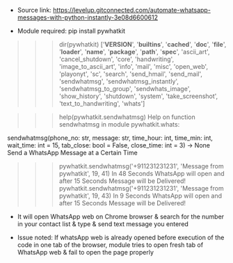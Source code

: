- Source link: https://levelup.gitconnected.com/automate-whatsapp-messages-with-python-instantly-3e08d6600612

- Module required: pip install pywhatkit

>>> dir(pywhatkit)
['__VERSION__', '__builtins__', '__cached__', '__doc__', '__file__', '__loader__', '__name__', '__package__', '__path__', '__spec__', 'ascii_art', 'cancel_shutdown', 'core', 'handwriting', 'image_to_ascii_art',
'info', 'mail', 'misc', 'open_web', 'playonyt', 'sc', 'search', 'send_hmail', 'send_mail', 'sendwhatmsg', 'sendwhatmsg_instantly', 'sendwhatmsg_to_group', 'sendwhats_image', 'show_history', 'shutdown', 'system',
 'take_screenshot', 'text_to_handwriting', 'whats']

>>> help(pywhatkit.sendwhatmsg)
Help on function sendwhatmsg in module pywhatkit.whats:

sendwhatmsg(phone_no: str, message: str, time_hour: int, time_min: int, wait_time: int = 15, tab_close: bool = False, close_time: int = 3) -> None
    Send a WhatsApp Message at a Certain Time

>>> pywhatkit.sendwhatmsg('+911231231231', 'Message from pywhatkit', 19, 41)
In 48 Seconds WhatsApp will open and after 15 Seconds Message will be Delivered!
>>> pywhatkit.sendwhatmsg('+911231231231', 'Message from pywhatkit', 19, 43)
In 9 Seconds WhatsApp will open and after 15 Seconds Message will be Delivered!
>>>

- It will open WhatsApp web on Chrome browser & search for the number in your contact list & type & send text message you entered

- Issue noted: If whatsApp web is already opened before execution of the code in one tab of the browser, module tries to open fresh tab of WhatsApp web & fail to open the page properly